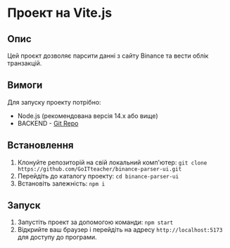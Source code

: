 # Проект на Vite.js

## Опис

Цей проєкт дозволяє парсити данні з сайту Binance та вести облік транзакцій.

## Вимоги

Для запуску проекту потрібно:

- Node.js (рекомендована версія 14.x або вище)
- BACKEND - [Git Repo](https://github.com/GoITteacher/binance-parser-api)

## Встановлення

1. Клонуйте репозиторій на свій локальний комп'ютер:
   `git clone https://github.com/GoITteacher/binance-parser-ui.git`
1. Перейдіть до каталогу проекту:
   `cd binance-parser-ui`
1. Встановіть залежність:
   `npm i`

## Запуск

1. Запустіть проект за допомогою команди:
   `npm start`
1. Відкрийте ваш браузер і перейдіть на адресу `http://localhost:5173` для доступу до програми.
